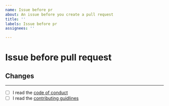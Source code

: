 ```yaml
---
name: Issue before pr
about: An issue before you create a pull request
title: ''
labels: Issue before pr
assignees: ''

---
```


# Issue before pull request
## Changes
<!-- What do you want to change? -->

---
- [ ] I read the [code of conduct](CODE_OF_CONDUCT.md)
- [ ] I read the [contributing guidlines](CONTRIBUTING.md)
